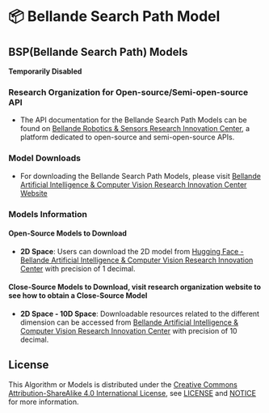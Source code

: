 # 📦 Bellande Search Path Model
## BSP(Bellande Search Path) Models

**Temporarily Disabled**

### Research Organization for Open-source/Semi-open-source API
- The API documentation for the Bellande Search Path Models can be found on [Bellande Robotics & Sensors Research Innovation Center](https://robotics-sensors.github.io), a platform dedicated to open-source and semi-open-source APIs.

### Model Downloads
- For downloading the Bellande Search Path Models, please visit [Bellande Artificial Intelligence & Computer Vision Research Innovation Center Website](https://artificial-intelligence-computer-vision.github.io)

### Models Information
#### Open-Source Models to Download
- **2D Space**: Users can download the 2D model from [Hugging Face - Bellande Artificial Intelligence & Computer Vision Research Innovation Center](https://huggingface.co/Artificial-Intelligence-Computer-Vision) with precision of 1 decimal.


#### Close-Source Models to Download, visit research organization website to see how to obtain a Close-Source Model
- **2D Space - 10D Space**: Downloadable resources related to the different dimension can be accessed from [Bellande Artificial Intelligence & Computer Vision Research Innovation Center](https://artificial-intelligence-computer-vision.github.io) with precision of 10 decimal.

## License
This Algorithm or Models is distributed under the [Creative Commons Attribution-ShareAlike 4.0 International License](http://creativecommons.org/licenses/by-sa/4.0/), see [LICENSE](https://github.com/RonaldsonBellande/bellande_search_path_models/blob/main/LICENSE) and [NOTICE](https://github.com/RonaldsonBellande/bellande_search_path_models/blob/main/LICENSE) for more information.
